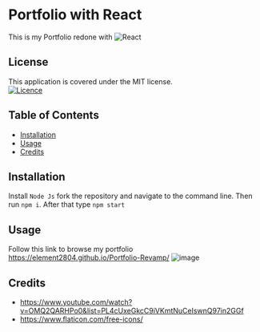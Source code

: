 # Portfolio with React
This is my Portfolio redone with ![React](https://img.shields.io/badge/react-%2320232a.svg?style=for-the-badge&logo=react&logoColor=%2361DAFB)



## License
This application is covered under the MIT license. <br>
[![Licence](https://img.shields.io/github/license/Ileriayo/markdown-badges?style=for-the-badge)](./LICENSE)

## Table of Contents

- [Installation](#installation)
- [Usage](#usage)
- [Credits](#credits)

## Installation

Install `Node Js` fork the repository and navigate to the command line. Then run `npm i`. After that type `npm start`


## Usage
Follow this link to browse my portfolio https://element2804.github.io/Portfolio-Revamp/
![image](https://github.com/Element2804/Social-API/assets/103654389/11bde396-ba02-4167-9214-8829a4971882)


## Credits
- https://www.youtube.com/watch?v=OMQ2QARHPo0&list=PL4cUxeGkcC9iVKmtNuCeIswnQ97in2GGf
- https://www.flaticon.com/free-icons/


